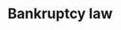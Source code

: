 ---
layout: category
category: bankruptcy-law
title: Bankruptcy law
description: Get relief from debt with our legal expertise. Our attorneys can assist with bankruptcy filings, debt restructuring, and creditor negotiations.
permalink: /bankruptcy-law/
---